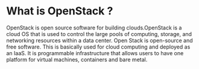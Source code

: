 # What is OpenStack ?

OpenStack is open source software for building clouds.OpenStack is a cloud OS that is used to control the large pools of computing, storage, and networking resources within a data center. Open Stack is open-source and free software. This is basically used for cloud computing and deployed as an IaaS. It is programmable infrastructure that allows users to have one platform for virtual machines, containers and bare metal.

